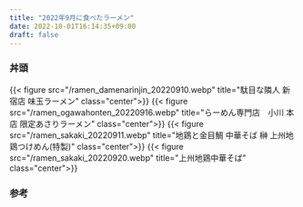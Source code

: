 ```yaml
---
title: "2022年9月に食べたラーメン"
date: 2022-10-01T16:14:35+09:00
draft: false 
---
```

### 丼頭

{{< figure src="/ramen_damenarinjin_20220910.webp" title="駄目な隣人 新宿店 味玉ラーメン" class="center">}}
{{< figure src="/ramen_ogawahonten_20220916.webp" title="らーめん専門店　小川 本店 限定あさりラーメン" class="center">}}
{{< figure src="/ramen_sakaki_20220911.webp" title="地鶏と金目鯛 中華そば 榊 上州地鶏つけめん(特製)" class="center">}}
{{< figure src="/ramen_sakaki_20220920.webp" title="上州地鶏中華そば" class="center">}}

### 参考
<div class="iframely-embed"><div class="iframely-responsive" style="height: 140px; padding-bottom: 0;"><a href="https://tabelog.com/tokyo/A1304/A130401/13261715/" data-iframely-url="//iframely.net/nrVqCBr"></a></div></div><script async src="//iframely.net/embed.js"></script>
<div class="iframely-embed"><div class="iframely-responsive" style="height: 140px; padding-bottom: 0;"><a href="https://tabelog.com/tokyo/A1327/A132701/13021587/" data-iframely-url="//iframely.net/59PNq94"></a></div></div><script async src="//iframely.net/embed.js"></script>
<div class="iframely-embed"><div class="iframely-responsive" style="height: 140px; padding-bottom: 0;"><a href="https://tabelog.com/kanagawa/A1407/A140701/14088156/" data-iframely-url="//iframely.net/6TaP2vh"></a></div></div><script async src="//iframely.net/embed.js"></script>
